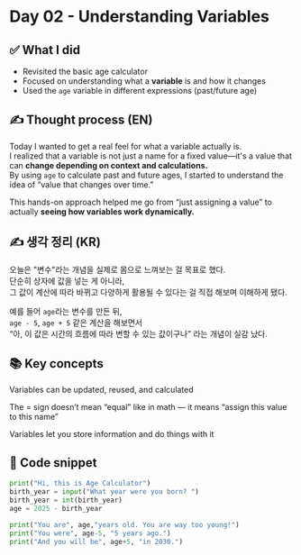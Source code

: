 # Day 02 - Understanding Variables

## ✅ What I did
- Revisited the basic age calculator
- Focused on understanding what a **variable** is and how it changes
- Used the `age` variable in different expressions (past/future age)

## ✍️ Thought process (EN)
Today I wanted to get a real feel for what a variable actually is.  
I realized that a variable is not just a name for a fixed value—it's a value that can **change depending on context and calculations.**  
By using `age` to calculate past and future ages, I started to understand the idea of “value that changes over time.”

This hands-on approach helped me go from “just assigning a value” to actually **seeing how variables work dynamically.**

## ✍️ 생각 정리 (KR)
오늘은 "변수"라는 개념을 실제로 몸으로 느껴보는 걸 목표로 했다.  
단순히 상자에 값을 넣는 게 아니라,  
그 값이 계산에 따라 바뀌고 다양하게 활용될 수 있다는 걸 직접 해보며 이해하게 됐다.

예를 들어 `age`라는 변수를 만든 뒤,  
`age - 5`, `age + 5` 같은 계산을 해보면서  
“아, 이 값은 시간의 흐름에 따라 변할 수 있는 값이구나” 라는 개념이 실감 났다.

## 📚 Key concepts
Variables can be updated, reused, and calculated

The = sign doesn’t mean “equal” like in math — it means “assign this value to this name”

Variables let you store information and do things with it


## 🧪 Code snippet

```python
print("Hi, this is Age Calculator")
birth_year = input("What year were you born? ")
birth_year = int(birth_year)
age = 2025 - birth_year

print("You are", age,"years old. You are way too young!")
print("You were", age-5, "5 years ago.")
print("And you will be", age+5, "in 2030.")
